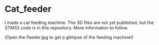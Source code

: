 # Cat_feeder
I made a cat feeding machine. The 3D files are not yet published, but the STM32 code is in this repository.
More information to follow.


(Open the Feeder.jpg to get a glimpse of the feeding machine!)
